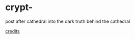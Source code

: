 # crypt-
post after cathedral into the dark truth behind the cathedral 

 [credits](https://github.com/Triplethreat36/crypt-/blob/main/Credits.md)
